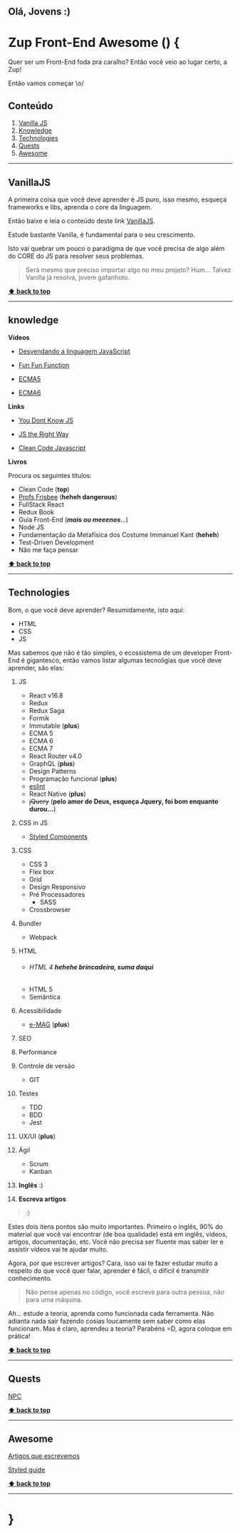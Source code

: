 ## Olá, Jovens :)

# Zup Front-End Awesome () {

Quer ser um Front-End foda pra caralho? Então você veio ao lugar certo, a Zup!

Então vamos começar \o/

## Conteúdo
  1. [Vanilla JS](#VanillaJS)
  1. [Knowledge](#knowledge)
  1. [Technologies](#technologies)
  1. [Quests](#quests)
  1. [Awesome](#awesome)

---

## VanillaJS

A primeira coisa que você deve aprender é JS puro, isso mesmo, esqueça frameworks e libs, aprenda o core da linguagem.

Então baixe e leia o conteúdo deste link [VanillaJS](http://vanilla-js.com/).

Estude bastante Vanilla, é fundamental para o seu crescimento.

Isto vai quebrar um pouco o paradigma de que você precisa de algo além do CORE do JS para resolver seus problemas.

> Será mesmo que preciso importar algo no meu projeto? Hum... Talvez Vanilla já resolva, jovem gafanhoto.


**[⬆ back to top](#VanillaJS)**
___



## knowledge

**Vídeos**

- [Desvendando a linguagem JavaScript](https://www.youtube.com/playlist?list=PLQCmSnNFVYnT1-oeDOSBnt164802rkegc)

- [Fun Fun Function](https://www.youtube.com/channel/UCO1cgjhGzsSYb1rsB4bFe4Q)

- [ECMA5](https://www.youtube.com/watch?v=2ReBFs-lJF4&list=PLIGDNOJWiL1-95iqCJEBsePzpMed9D3f3)

- [ECMA6](https://www.youtube.com/watch?v=vcoMWWVZS7c&list=PLDm7BSK-M5Yk30T65F5yeuCcStOQBPKq2)

**Links**

- [You Dont Know JS](https://github.com/cezaraugusto/You-Dont-Know-JS)

- [JS the Right Way](http://jstherightway.org/pt-br/)

- [Clean Code Javascript](https://github.com/felipe-augusto/clean-code-javascript)


**Livros**

Procura os seguintes títulos:

* Clean Code (**top**)
* [Profs Frisbee](https://github.com/MostlyAdequate/mostly-adequate-guide) (**heheh dangerous**)
* FullStack React
* Redux Book
* Guia Front-End (**_mais ou meeenos_**...)
* Node JS
* Fundamentação da Metafísica dos Costume Immanuel Kant (**heheh**)
* Test-Driven Development
* Não me faça pensar


 **[⬆ back to top](#knowledge)**
___

## Technologies

Bom, o que você deve aprender? Resumidamente, isto aqui:

* HTML
* CSS
* JS

Mas sabemos que não é tão simples, o ecossistema de um developer Front-End é gigantesco, então vamos listar algumas tecnoligias que você deve aprender, são elas:

1. JS
   * React v16.8
   * Redux
   * Redux Saga
   * Formik
   * Immutable (**plus**)
   * ECMA 5
   * ECMA 6
   * ECMA 7
   * React Router v4.0
   * GraphQL (**plus**)
   * Design Patterns
   * Programação funcional (**plus**)
   * [eslint](https://github.com/airbnb/javascript)
   * React Native (**plus**)
   * ~~jQuery~~ (**pelo amor de Deus, esqueça Jquery, foi bom enquanto durou...**)
1. CSS in JS
   * [Styled Components](https://medium.com/dipeex/styled-components-parte-1-3-a0ba5d9e9854)
1. CSS
   * CSS 3
   * Flex box
   * Grid
   * Design Responsivo
   * Pré Processadores
     * SASS
   * Crossbrowser
1. Bundler
   * Webpack
1. HTML
   * ###### HTML 4 **_hehehe brincadeira, suma daqui_**
   * HTML 5
   * Semântica
1. Acessibilidade
   * [e-MAG](http://emag.governoeletronico.gov.br/) (**plus**)
1. SEO
1. Performance
1. Controle de versão
   * GIT
1. Testes
   * TDD
   * BDD
   * Jest
1. UX/UI (**plus**)
1. Ágil
   * Scrum
   * Kanban

1. **Inglês** :)
1. **Escreva artigos**

> :)

Estes dois itens pontos são muito importantes. Primeiro o inglês, 90% do material que você vai encontrar (de boa qualidade) está em inglês, vídeos, artigos, documentação, etc. Você não precisa ser fluente mas saber ler e assistir vídeos vai te ajudar muito.

Agora, por que escrever artigos? Cara, isso vai te fazer estudar muito a respeito do que você quer falar, aprender é fácil, o difícil é transmitir conhecimento.

> Não pense apenas no código, você escreve para outra pessoa, não para uma máquina.


Ah... estude a teoria, aprenda como funcionada cada ferramenta. Não adianta nada sair fazendo cosias loucamente sem saber como elas funcionam. Mas é claro, aprendeu a teoria? Parabéns =D, agora coloque em prática!


**[⬆ back to top](#technologies)**
___


## Quests


[NPC](quests.md)


**[⬆ back to top](#quests)**
___


## Awesome

[Artigos que escrevemos](https://medium.com/dipeex)

[Styled guide](https://github.com/ZupIT/realwave-crm-ui/blob/master/style-guide.md)


**[⬆ back to top](#awesome)**
___


# }
